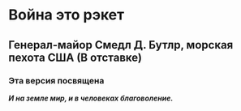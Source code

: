 

# Война это рэкет
<!--Война это Pэкет-->
<!--# War Is A Racket-->

## Генерал-майор Смедл Д. Бутлр, морская пехота США (В отставке)
<!--## Major General Smedley D. Butler, USMC Ret.-->

### Эта версия посвящена
***И на земле мир, и в человеках благоволение.***
<!--Mиру на Земле и Доброжелательству Человечества -->
<!--### This version is dedicated to: -->
<!--***Peace on Earth, Good Will Toward Mankind***-->

